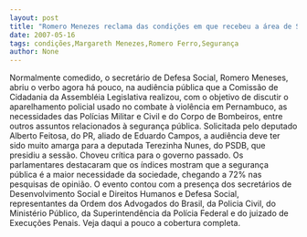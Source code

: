 ```yaml
---
layout: post
title: "Romero Menezes reclama das condições em que recebeu a área de Segurança Pública"
date: 2007-05-16
tags: condições,Margareth Menezes,Romero Ferro,Segurança
author: None
---
```

Normalmente comedido, o secret&aacute;rio de Defesa Social, Romero Meneses, abriu o verbo agora h&aacute; pouco, na audi&ecirc;ncia p&uacute;blica que a Comiss&atilde;o de Cidadania da Assembl&eacute;ia Legislativa realizou, com o objetivo de discutir o aparelhamento policial usado no combate &agrave; viol&ecirc;ncia em Pernambuco, as necessidades das Pol&iacute;cias Militar e Civil e do Corpo de Bombeiros, entre outros assuntos relacionados &agrave; seguran&ccedil;a p&uacute;blica.
Solicitada pelo deputado Alberto Feitosa, do PR, aliado de Eduardo Campos, a audi&ecirc;ncia deve ter sido muito amarga para a deputada Terezinha Nunes, do PSDB, que presidiu a sess&atilde;o. Choveu cr&iacute;tica para o governo passado.
Os parlamentares destacaram que os &iacute;ndices mostram que a seguran&ccedil;a p&uacute;blica &eacute; a maior necessidade da sociedade, chegando a 72% nas pesquisas de opini&atilde;o. 
O evento contou com a presen&ccedil;a dos secret&aacute;rios de Desenvolvimento Social e Direitos Humanos e Defesa Social, representantes da Ordem dos Advogados do Brasil, da Policia Civil, do Minist&eacute;rio P&uacute;blico, da Superintend&ecirc;ncia da Pol&iacute;cia Federal e do juizado de Execu&ccedil;&otilde;es Penais. 
Veja daqui a pouco a cobertura completa. 